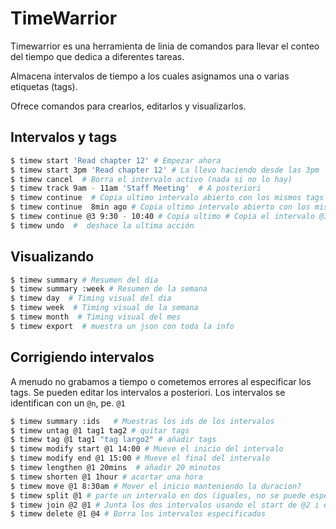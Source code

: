 # TimeWarrior

Timewarrior es una herramienta de linia de comandos
para llevar el conteo del tiempo que dedica a diferentes tareas.

Almacena intervalos de tiempo a los cuales asignamos una o varias etiquetas (tags).

Ofrece comandos para crearlos, editarlos y visualizarlos.


## Intervalos y tags

```bash
$ timew start 'Read chapter 12' # Empezar ahora
$ timew start 3pm 'Read chapter 12' # La llevo haciendo desde las 3pm
$ timew cancel  # Borra el intervalo activo (nada si no lo hay)
$ timew track 9am - 11am 'Staff Meeting'  # A posteriori
$ timew continue  # Copia ultimo intervalo abierto con los mismos tags empezando ahora
$ timew continue  8min ago # Copia ultimo intervalo abierto con los mismos tags empezando hace 8min
$ timew continue @3 9:30 - 10:40 # Copia ultimo # Copia el intervalo @3
$ timew undo  #  deshace la ultima acción
```

## Visualizando

```bash
$ timew summary # Resumen del dia
$ timew summary :week # Resumen de la semana
$ timew day  # Timing visual del dia
$ timew week  # Timing visual de la semana
$ timew month  # Timing visual del mes
$ timew export  # muestra un json con toda la info
```

## Corrigiendo intervalos

A menudo no grabamos a tiempo o cometemos errores al especificar los tags.
Se pueden editar los intervalos a posteriori.
Los intervalos se identifican con un `@n`, pe. `@1`

```bash
$ timew summary :ids   # Muestras los ids de los intervalos
$ timew untag @1 tag1 tag2 # quitar tags
$ timew tag @1 tag1 "tag largo2" # añadir tags
$ timew modify start @1 14:00 # Mueve el inicio del intervalo
$ timew modify end @1 15:00 # Mueve el final del intervalo
$ timew lengthen @1 20mins  # añadir 20 minutos
$ timew shorten @1 1hour # acortar una hora
$ timew move @1 8:30am # Mover el inicio manteniendo la duracion?
$ timew split @1 # parte un intervalo en dos (iguales, no se puede especificar el punto)
$ timew join @2 @1 # Junta los dos intervalos usando el start de @2 i el end de @1
$ timew delete @1 @4 # Borra los intervalos especificados
```

